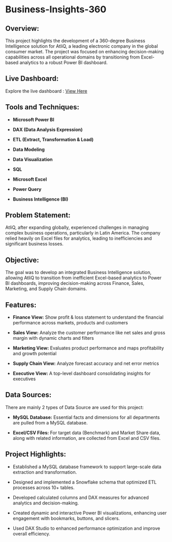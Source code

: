 # Business-Insights-360
## Overview:

This project highlights the development of a 360-degree Business Intelligence solution for AtliQ, a leading electronic company in the global consumer market. The project was focused on enhancing decision-making capabilities across all operational domains by transitioning from Excel-based analytics to a robust Power BI dashboard.

## Live Dashboard:

Explore the live dashboard : [View Here](https://app.powerbi.com/view?r=eyJrIjoiYmZiYTRiZGEtZDg2MC00ODdlLWJhMTItODJkMTFiOThmNDUzIiwidCI6ImM2ZTU0OWIzLTVmNDUtNDAzMi1hYWU5LWQ0MjQ0ZGM1YjJjNCJ9)

## Tools and Techniques:
- **Microsoft Power BI**

- **DAX (Data Analysis Expression)**

- **ETL (Extract, Transformation & Load)**

- **Data Modeling**

- **Data Visualization**

- **SQL**

- **Microsoft Excel**

- **Power Query**

- **Business Intelligence (BI)**

## Problem Statement:

AtliQ, after expanding globally, experienced challenges in managing complex business operations, particularly in Latin America. The company relied heavily on Excel files for analytics, leading to inefficiencies and significant business losses.

## Objective:

The goal was to develop an integrated Business Intelligence solution, allowing AtliQ to transition from inefficient Excel-based analytics to Power BI dashboards, improving decision-making across Finance, Sales, Marketing, and Supply Chain domains.

## Features:

- **Finance View:** Show profit & loss statement to understand the financial performance across markets, products and customers

- **Sales View:** Analyze the customer performance like net sales and gross margin with dynamic charts and filters

- **Marketing View:** Evaluates product performance and maps profitability and growth potential

- **Supply Chain View:** Analyze forecast accuracy and net error metrics

- **Executive View:** A top-level dashboard consolidating insights for executives

## Data Sources:

There are mainly 2 types of Data Source are used for this project:

- **MySQL Database:** Essential facts and dimensions for all departments are pulled from a MySQL database.

- **Excel/CSV Files:** For target data (Benchmark) and Market Share data, along with related information, are collected from Excel and CSV files.

## Project Highlights:

- Established a MySQL database framework to support large-scale data extraction and transformation.

- Designed and implemented a Snowflake schema that optimized ETL processes across 10+ tables.

- Developed calculated columns and DAX measures for advanced analytics and decision-making.

- Created dynamic and interactive Power BI visualizations, enhancing user engagement with bookmarks, buttons, and slicers.

- Used DAX Studio to enhanced performance optimization and improve overall efficiency.



